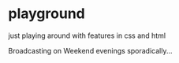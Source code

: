 # playground
just playing around with features in css and html

Broadcasting on Weekend evenings sporadically...
